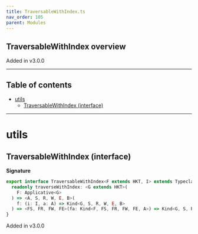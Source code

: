 ```yaml
---
title: TraversableWithIndex.ts
nav_order: 105
parent: Modules
---
```


## TraversableWithIndex overview

Added in v3.0.0

---

<h2 class="text-delta">Table of contents</h2>

- [utils](#utils)
  - [TraversableWithIndex (interface)](#traversablewithindex-interface)

---

# utils

## TraversableWithIndex (interface)

**Signature**

```ts
export interface TraversableWithIndex<F extends HKT, I> extends Typeclass<F> {
  readonly traverseWithIndex: <G extends HKT>(
    F: Applicative<G>
  ) => <A, S, R, W, E, B>(
    f: (i: I, a: A) => Kind<G, S, R, W, E, B>
  ) => <FS, FR, FW, FE>(fa: Kind<F, FS, FR, FW, FE, A>) => Kind<G, S, R, W, E, Kind<F, FS, FR, FW, FE, B>>
}
```

Added in v3.0.0
